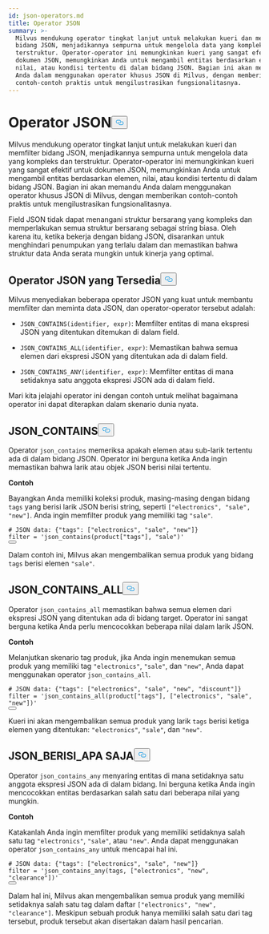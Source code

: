 ```yaml
---
id: json-operators.md
title: Operator JSON
summary: >-
  Milvus mendukung operator tingkat lanjut untuk melakukan kueri dan memfilter
  bidang JSON, menjadikannya sempurna untuk mengelola data yang kompleks dan
  terstruktur. Operator-operator ini memungkinkan kueri yang sangat efektif pada
  dokumen JSON, memungkinkan Anda untuk mengambil entitas berdasarkan elemen,
  nilai, atau kondisi tertentu di dalam bidang JSON. Bagian ini akan memandu
  Anda dalam menggunakan operator khusus JSON di Milvus, dengan memberikan
  contoh-contoh praktis untuk mengilustrasikan fungsionalitasnya.
---
```

<h1 id="JSON-Operators" class="common-anchor-header">Operator JSON<button data-href="#JSON-Operators" class="anchor-icon" translate="no">
      <svg translate="no"
        aria-hidden="true"
        focusable="false"
        height="20"
        version="1.1"
        viewBox="0 0 16 16"
        width="16"
      >
        <path
          fill="#0092E4"
          fill-rule="evenodd"
          d="M4 9h1v1H4c-1.5 0-3-1.69-3-3.5S2.55 3 4 3h4c1.45 0 3 1.69 3 3.5 0 1.41-.91 2.72-2 3.25V8.59c.58-.45 1-1.27 1-2.09C10 5.22 8.98 4 8 4H4c-.98 0-2 1.22-2 2.5S3 9 4 9zm9-3h-1v1h1c1 0 2 1.22 2 2.5S13.98 12 13 12H9c-.98 0-2-1.22-2-2.5 0-.83.42-1.64 1-2.09V6.25c-1.09.53-2 1.84-2 3.25C6 11.31 7.55 13 9 13h4c1.45 0 3-1.69 3-3.5S14.5 6 13 6z"
        ></path>
      </svg>
    </button></h1><p>Milvus mendukung operator tingkat lanjut untuk melakukan kueri dan memfilter bidang JSON, menjadikannya sempurna untuk mengelola data yang kompleks dan terstruktur. Operator-operator ini memungkinkan kueri yang sangat efektif untuk dokumen JSON, memungkinkan Anda untuk mengambil entitas berdasarkan elemen, nilai, atau kondisi tertentu di dalam bidang JSON. Bagian ini akan memandu Anda dalam menggunakan operator khusus JSON di Milvus, dengan memberikan contoh-contoh praktis untuk mengilustrasikan fungsionalitasnya.</p>
<div class="alert note">
<p>Field JSON tidak dapat menangani struktur bersarang yang kompleks dan memperlakukan semua struktur bersarang sebagai string biasa. Oleh karena itu, ketika bekerja dengan bidang JSON, disarankan untuk menghindari penumpukan yang terlalu dalam dan memastikan bahwa struktur data Anda serata mungkin untuk kinerja yang optimal.</p>
</div>
<h2 id="Available-JSON-Operators" class="common-anchor-header">Operator JSON yang Tersedia<button data-href="#Available-JSON-Operators" class="anchor-icon" translate="no">
      <svg translate="no"
        aria-hidden="true"
        focusable="false"
        height="20"
        version="1.1"
        viewBox="0 0 16 16"
        width="16"
      >
        <path
          fill="#0092E4"
          fill-rule="evenodd"
          d="M4 9h1v1H4c-1.5 0-3-1.69-3-3.5S2.55 3 4 3h4c1.45 0 3 1.69 3 3.5 0 1.41-.91 2.72-2 3.25V8.59c.58-.45 1-1.27 1-2.09C10 5.22 8.98 4 8 4H4c-.98 0-2 1.22-2 2.5S3 9 4 9zm9-3h-1v1h1c1 0 2 1.22 2 2.5S13.98 12 13 12H9c-.98 0-2-1.22-2-2.5 0-.83.42-1.64 1-2.09V6.25c-1.09.53-2 1.84-2 3.25C6 11.31 7.55 13 9 13h4c1.45 0 3-1.69 3-3.5S14.5 6 13 6z"
        ></path>
      </svg>
    </button></h2><p>Milvus menyediakan beberapa operator JSON yang kuat untuk membantu memfilter dan meminta data JSON, dan operator-operator tersebut adalah:</p>
<ul>
<li><p><code translate="no">JSON_CONTAINS(identifier, expr)</code>: Memfilter entitas di mana ekspresi JSON yang ditentukan ditemukan di dalam field.</p></li>
<li><p><code translate="no">JSON_CONTAINS_ALL(identifier, expr)</code>: Memastikan bahwa semua elemen dari ekspresi JSON yang ditentukan ada di dalam field.</p></li>
<li><p><code translate="no">JSON_CONTAINS_ANY(identifier, expr)</code>: Memfilter entitas di mana setidaknya satu anggota ekspresi JSON ada di dalam field.</p></li>
</ul>
<p>Mari kita jelajahi operator ini dengan contoh untuk melihat bagaimana operator ini dapat diterapkan dalam skenario dunia nyata.</p>
<h2 id="JSONCONTAINS" class="common-anchor-header">JSON_CONTAINS<button data-href="#JSONCONTAINS" class="anchor-icon" translate="no">
      <svg translate="no"
        aria-hidden="true"
        focusable="false"
        height="20"
        version="1.1"
        viewBox="0 0 16 16"
        width="16"
      >
        <path
          fill="#0092E4"
          fill-rule="evenodd"
          d="M4 9h1v1H4c-1.5 0-3-1.69-3-3.5S2.55 3 4 3h4c1.45 0 3 1.69 3 3.5 0 1.41-.91 2.72-2 3.25V8.59c.58-.45 1-1.27 1-2.09C10 5.22 8.98 4 8 4H4c-.98 0-2 1.22-2 2.5S3 9 4 9zm9-3h-1v1h1c1 0 2 1.22 2 2.5S13.98 12 13 12H9c-.98 0-2-1.22-2-2.5 0-.83.42-1.64 1-2.09V6.25c-1.09.53-2 1.84-2 3.25C6 11.31 7.55 13 9 13h4c1.45 0 3-1.69 3-3.5S14.5 6 13 6z"
        ></path>
      </svg>
    </button></h2><p>Operator <code translate="no">json_contains</code> memeriksa apakah elemen atau sub-larik tertentu ada di dalam bidang JSON. Operator ini berguna ketika Anda ingin memastikan bahwa larik atau objek JSON berisi nilai tertentu.</p>
<p><strong>Contoh</strong></p>
<p>Bayangkan Anda memiliki koleksi produk, masing-masing dengan bidang <code translate="no">tags</code> yang berisi larik JSON berisi string, seperti <code translate="no">[&quot;electronics&quot;, &quot;sale&quot;, &quot;new&quot;]</code>. Anda ingin memfilter produk yang memiliki tag <code translate="no">&quot;sale&quot;</code>.</p>
<pre><code translate="no" class="language-python"><span class="hljs-comment"># JSON data: {&quot;tags&quot;: [&quot;electronics&quot;, &quot;sale&quot;, &quot;new&quot;]}</span>
<span class="hljs-built_in">filter</span> = <span class="hljs-string">&#x27;json_contains(product[&quot;tags&quot;], &quot;sale&quot;)&#x27;</span>
<button class="copy-code-btn"></button></code></pre>
<p>Dalam contoh ini, Milvus akan mengembalikan semua produk yang bidang <code translate="no">tags</code> berisi elemen <code translate="no">&quot;sale&quot;</code>.</p>
<h2 id="JSONCONTAINSALL" class="common-anchor-header">JSON_CONTAINS_ALL<button data-href="#JSONCONTAINSALL" class="anchor-icon" translate="no">
      <svg translate="no"
        aria-hidden="true"
        focusable="false"
        height="20"
        version="1.1"
        viewBox="0 0 16 16"
        width="16"
      >
        <path
          fill="#0092E4"
          fill-rule="evenodd"
          d="M4 9h1v1H4c-1.5 0-3-1.69-3-3.5S2.55 3 4 3h4c1.45 0 3 1.69 3 3.5 0 1.41-.91 2.72-2 3.25V8.59c.58-.45 1-1.27 1-2.09C10 5.22 8.98 4 8 4H4c-.98 0-2 1.22-2 2.5S3 9 4 9zm9-3h-1v1h1c1 0 2 1.22 2 2.5S13.98 12 13 12H9c-.98 0-2-1.22-2-2.5 0-.83.42-1.64 1-2.09V6.25c-1.09.53-2 1.84-2 3.25C6 11.31 7.55 13 9 13h4c1.45 0 3-1.69 3-3.5S14.5 6 13 6z"
        ></path>
      </svg>
    </button></h2><p>Operator <code translate="no">json_contains_all</code> memastikan bahwa semua elemen dari ekspresi JSON yang ditentukan ada di bidang target. Operator ini sangat berguna ketika Anda perlu mencocokkan beberapa nilai dalam larik JSON.</p>
<p><strong>Contoh</strong></p>
<p>Melanjutkan skenario tag produk, jika Anda ingin menemukan semua produk yang memiliki tag <code translate="no">&quot;electronics&quot;</code>, <code translate="no">&quot;sale&quot;</code>, dan <code translate="no">&quot;new&quot;</code>, Anda dapat menggunakan operator <code translate="no">json_contains_all</code>.</p>
<pre><code translate="no" class="language-python"><span class="hljs-comment"># JSON data: {&quot;tags&quot;: [&quot;electronics&quot;, &quot;sale&quot;, &quot;new&quot;, &quot;discount&quot;]}</span>
<span class="hljs-built_in">filter</span> = <span class="hljs-string">&#x27;json_contains_all(product[&quot;tags&quot;], [&quot;electronics&quot;, &quot;sale&quot;, &quot;new&quot;])&#x27;</span>
<button class="copy-code-btn"></button></code></pre>
<p>Kueri ini akan mengembalikan semua produk yang larik <code translate="no">tags</code> berisi ketiga elemen yang ditentukan: <code translate="no">&quot;electronics&quot;</code>, <code translate="no">&quot;sale&quot;</code>, dan <code translate="no">&quot;new&quot;</code>.</p>
<h2 id="JSONCONTAINSANY" class="common-anchor-header">JSON_BERISI_APA SAJA<button data-href="#JSONCONTAINSANY" class="anchor-icon" translate="no">
      <svg translate="no"
        aria-hidden="true"
        focusable="false"
        height="20"
        version="1.1"
        viewBox="0 0 16 16"
        width="16"
      >
        <path
          fill="#0092E4"
          fill-rule="evenodd"
          d="M4 9h1v1H4c-1.5 0-3-1.69-3-3.5S2.55 3 4 3h4c1.45 0 3 1.69 3 3.5 0 1.41-.91 2.72-2 3.25V8.59c.58-.45 1-1.27 1-2.09C10 5.22 8.98 4 8 4H4c-.98 0-2 1.22-2 2.5S3 9 4 9zm9-3h-1v1h1c1 0 2 1.22 2 2.5S13.98 12 13 12H9c-.98 0-2-1.22-2-2.5 0-.83.42-1.64 1-2.09V6.25c-1.09.53-2 1.84-2 3.25C6 11.31 7.55 13 9 13h4c1.45 0 3-1.69 3-3.5S14.5 6 13 6z"
        ></path>
      </svg>
    </button></h2><p>Operator <code translate="no">json_contains_any</code> menyaring entitas di mana setidaknya satu anggota ekspresi JSON ada di dalam bidang. Ini berguna ketika Anda ingin mencocokkan entitas berdasarkan salah satu dari beberapa nilai yang mungkin.</p>
<p><strong>Contoh</strong></p>
<p>Katakanlah Anda ingin memfilter produk yang memiliki setidaknya salah satu tag <code translate="no">&quot;electronics&quot;</code>, <code translate="no">&quot;sale&quot;</code>, atau <code translate="no">&quot;new&quot;</code>. Anda dapat menggunakan operator <code translate="no">json_contains_any</code> untuk mencapai hal ini.</p>
<pre><code translate="no" class="language-python"><span class="hljs-comment"># JSON data: {&quot;tags&quot;: [&quot;electronics&quot;, &quot;sale&quot;, &quot;new&quot;]}</span>
<span class="hljs-built_in">filter</span> = <span class="hljs-string">&#x27;json_contains_any(tags, [&quot;electronics&quot;, &quot;new&quot;, &quot;clearance&quot;])&#x27;</span>
<button class="copy-code-btn"></button></code></pre>
<p>Dalam hal ini, Milvus akan mengembalikan semua produk yang memiliki setidaknya salah satu tag dalam daftar <code translate="no">[&quot;electronics&quot;, &quot;new&quot;, &quot;clearance&quot;]</code>. Meskipun sebuah produk hanya memiliki salah satu dari tag tersebut, produk tersebut akan disertakan dalam hasil pencarian.</p>
